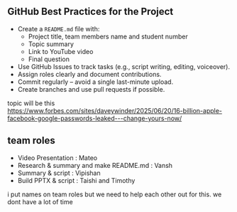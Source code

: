 ## GitHub Best Practices for the Project

- Create a `README.md` file with:
  - Project title, team members name and student number
  - Topic summary
  - Link to YouTube video
  - Final question
- Use GitHub Issues to track tasks (e.g., script writing, editing, voiceover).
- Assign roles clearly and document contributions.
- Commit regularly – avoid a single last-minute upload.
- Create branches and use pull requests if possible.

topic will be this https://www.forbes.com/sites/daveywinder/2025/06/20/16-billion-apple-facebook-google-passwords-leaked---change-yours-now/


## team roles
- Video Presentation   : Mateo
- Research & summary and make README.md   : Vansh
- Summary & script     : Vipishan
- Build PPTX & script  : Taishi and Timothy

i put names on team roles but we need to help each other out for this. we dont have a lot of time


